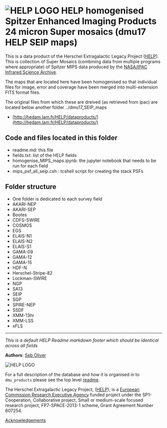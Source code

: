 

# ![HELP LOGO](https://avatars1.githubusercontent.com/u/7880370?s=75&v=4) HELP homogenised Spitzer Enhanced Imaging Products 24 micron Super mosaics  (dmu17 HELP SEIP maps)


This is a data product of the Herschel Extragalactic Legacy Project ([HELP](http://www.herschel.sussex.ac.uk)).  This is collection of Super Mosaics (combining data from multiple programs where appropriate) of Spitzer MIPS data produced by the [NASA/IPAC Infrared Science Archive](https://irsa.ipac.caltech.edu/data/SPITZER/Enhanced/SEIP/).

The maps that are located here have been homogenised so that individual files for image, error and coverage have been merged into multi-extension FITS format files.

The original files from which these are dreived (as retrieved from ipac) are located below another folder ../dmu17_SEIP_maps

- [http://hedam.lam.fr/HELP/dataproducts/](http://hedam.lam.fr/HELP/dataproducts/)

## Code and files located in this folder

* readme.md: this file
* fields.txt: list of the HELP fields
* homogenise_MIPS_maps.ipynb: the jupyter notebook that needs to be run for each field
* mips_psf_all_seip.csh : tcshell script for creating the stack PSFs



## Folder structure

* One folder is dedicated to each survey field
 * AKARI-NEP
 * AKARI-SEP
 * Bootes
 * CDFS-SWIRE
 * COSMOS
 * EGS
 * ELAIS-N1
 * ELAIS-N2
 * ELAIS-S1
 * GAMA-09
 * GAMA-12
 * GAMA-15
 * HDF-N
 * Herschel-Stripe-82
 * Lockman-SWIRE
 * NGP
 * SA13
 * SEIP
 * SGP
 * SPIRE-NEP
 * SSDF
 * XMM-13hr
 * XMM-LSS
 * xFLS

-------------------------------------------------------------------------------

*This is a default HELP Readme markdown footer which should be identical across all fields*

**Authors**:  [Seb Oliver](http://www.sussex.ac.uk/profiles/91548)

 ![HELP LOGO](https://avatars1.githubusercontent.com/u/7880370?s=75&v=4)
 
For a full description of the database and how it is organised in to `dmu_products` please see the top level [readme](../readme.md).
 
The Herschel Extragalactic Legacy Project, ([HELP](http://herschel.sussex.ac.uk/)), is a [European Commission Research Executive Agency](https://ec.europa.eu/info/departments/research-executive-agency_en)
funded project under the SP1-Cooperation, Collaborative project, Small or medium-scale focused research project, FP7-SPACE-2013-1 scheme, Grant Agreement
Number 607254.

[Acknowledgements](http://herschel.sussex.ac.uk/acknowledgements)

